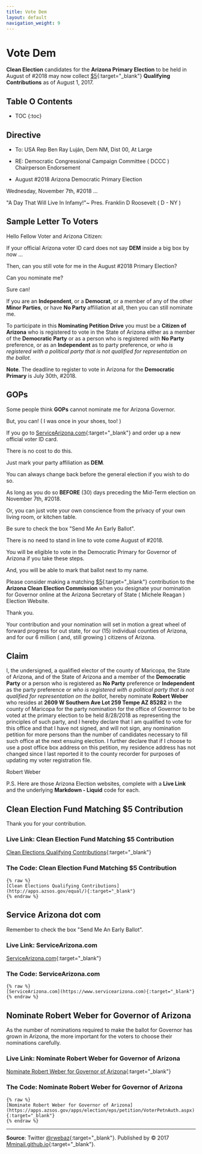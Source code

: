 ```yaml
---
title: Vote Dem
layout: default
navigation_weight: 9
---
```

# Vote Dem

**Clean Election** candidates for the **Arizona Primary Election** to be held in August of #2018 may now collect [$5](http://apps.azsos.gov/equal/){:target="_blank"} **Qualifying Contributions** as of August 1, 2017.

## Table O Contents

- TOC
{:toc}

## Directive

- To: USA Rep Ben Ray Luján, Dem NM, Dist 00, At Large

- RE: Democratic Congressional Campaign Committee ( DCCC ) Chairperson Endorsement

- August #2018 Arizona Democratic Primary Election

Wednesday, November 7th, #2018 ...

"A Day That Will Live In Infamy!"~ Pres. Franklin D Roosevelt  ( D - NY )

## Sample Letter To Voters

Hello Fellow Voter and Arizona Citizen:

If your official Arizona voter ID card does not say **DEM** inside a big box by now ...

Then, can you still vote for me in the August #2018 Primary Election?

Can you nominate me?

Sure can!

If you are an **Independent**, or a **Democrat**, or a member of any of the other **Minor Parties**, or have **No Party** affiliation at all, then you can still nominate me.

To participate in this **Nominating Petition Drive** you must be a **Citizen of Arizona** who is registered to vote in the State of Arizona either as a member of the **Democratic Party** or as a person who is registered with **No Party** preference, or as an **Independent** as to party preference, or *who is registered with a political party that is not qualified for representation on the ballot*.

**Note**. The deadline to register to vote in Arizona for the **Democratic Primary** is July 30th, #2018.

## GOPs

Some people think **GOPs** cannot nominate me for Arizona Governor.

But, you can! ( I was once in your shoes, too! )

If you go to [ServiceArizona.com](https://www.servicearizona.com){:target="_blank"} and order up a new official voter ID card.

There is no cost to do this.

Just mark your party affiliation as **DEM**.

You can always change back before the general election if you wish to do so.

As long as you do so **BEFORE** (30) days preceding the Mid-Term election on November 7th, #2018.

Or, you can just vote your own conscience from the privacy of your own living room, or kitchen table.

Be sure to check the box "Send Me An Early Ballot".

There is no need to stand in line to vote come August of #2018.

You will be eligible to vote in the Democratic Primary for Governor of Arizona if you take these steps.

And, you will be able to mark that ballot next to my name.

Please consider making a matching [$5](http://apps.azsos.gov/equal/){:target="_blank"} contribution to the **Arizona Clean Election Commission** when you designate your nomination for Governor online at the Arizona Secretary of State ( Michele Reagan ) Election Website.

Thank you.

Your contribution and your nomination will set in motion a great wheel of forward progress for out state, for our (15) individual counties of Arizona, and for our 6 million ( and, still growing ) citizens of Arizona.

## Claim

I, the undersigned, a qualified elector of the county of Maricopa, the State of Arizona, and of the State of Arizona and a member of the **Democratic Party** or a person who is registered as **No Party** preference or **Independent** as the party preference or *who is registered with a political party that is not qualified for representation on the ballot*, hereby nominate **Robert Weber** who resides at **2609 W Southern Ave Lot 259 Tempe AZ 85282** in the county of Maricopa for the party nomination for the office of Governor to be voted at the primary election to be held 8/28/2018 as representing the principles of such party, and I hereby declare that I am qualified to vote for this office and that I have not signed, and will not sign, any nomination petition for more persons than the number of candidates necessary to fill such office at the next ensuing election. I further declare that if I choose to use a post office box address on this petition, my residence address has not changed since I last reported it to the county recorder for purposes of updating my voter registration file.

Robert Weber

P.S. Here are those Arizona Election websites, complete with a **Live Link** and the underlying **Markdown - Liquid** code for each.

## Clean Election Fund Matching $5 Contribution

Thank you for your contribution.

### Live Link: Clean Election Fund Matching $5 Contribution

[Clean Elections Qualifying Contributions](http://apps.azsos.gov/equal/){:target="_blank"}

### The Code: Clean Election Fund Matching $5 Contribution

```liquid
{% raw %}
[Clean Elections Qualifying Contributions](http://apps.azsos.gov/equal/){:target="_blank"}
{% endraw %}
```

## Service Arizona dot com

Remember to check the box "Send Me An Early Ballot".

### Live Link: ServiceArizona.com

[ServiceArizona.com](https://www.servicearizona.com){:target="_blank"}

### The Code: ServiceArizona.com

```liquid
{% raw %}
[ServiceArizona.com](https://www.servicearizona.com){:target="_blank"}
{% endraw %}
```

## Nominate Robert Weber for Governor of Arizona

As the number of nominations required to make the ballot for Governor has grown in Arizona, the more important for the voters to choose their nominations carefully.

### Live Link: Nominate Robert Weber for Governor of Arizona

[Nominate Robert Weber for Governor of Arizona](https://apps.azsos.gov/apps/election/eps/petition/VoterPetnAuth.aspx){:target="_blank"}

### The Code: Nominate Robert Weber for Governor of Arizona

```liquid
{% raw %}
[Nominate Robert Weber for Governor of Arizona](https://apps.azsos.gov/apps/election/eps/petition/VoterPetnAuth.aspx){:target="_blank"}
{% endraw %}
```

***

**Source**: Twitter [@rwebaz](https://www.twitter.com/rwebaz){:target="_blank"}. Published by © 2017 [Mminail.github.io](https://Mminail.github.io){:target="_blank"}.
